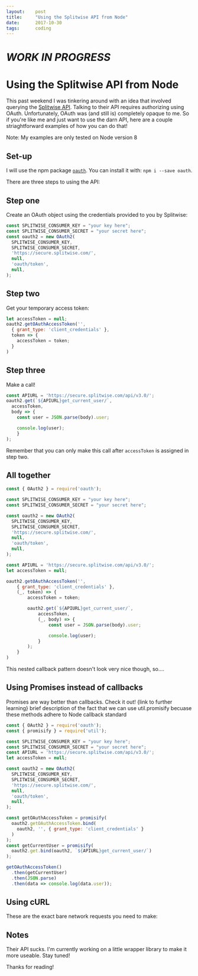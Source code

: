 ```yaml
---
layout:    post
title:     "Using the Splitwise API from Node"
date:      2017-10-30
tags:      coding
---
```


# *WORK IN PROGRESS*

# Using the Splitwise API from Node

This past weekend I was tinkering around with an idea that involved querying the [Splitwise API](http://dev.splitwise.com/). Talking to their API requires authorizing using OAuth. Unfortunately, OAuth was (and still is) completely opaque to me. So if you're like me and just want to use the darn API, here are a couple striaghtforward examples of how you can do that!

Note: My examples are only tested on Node version 8

## Set-up

I will use the npm package [`oauth`](https://www.npmjs.com/package/oauth). You can install it with: `npm i --save oauth`.

There are three steps to using the API:

## Step one

Create an OAuth object using the credentials provided to you by Splitwise:

```javascript
const SPLITWISE_CONSUMER_KEY = "your key here";
const SPLITWISE_CONSUMER_SECRET = "your secret here";
const oauth2 = new OAuth2(
  SPLITWISE_CONSUMER_KEY,
  SPLITWISE_CONSUMER_SECRET,
  'https://secure.splitwise.com/',
  null,
  'oauth/token',
  null,
);
```

## Step two

Get your temporary access token:

```javascript
let accessToken = null;
oauth2.getOAuthAccessToken('',
  { grant_type: 'client_credentials' },
  token => {
    accessToken = token;
  }
)
```

## Step three

Make a call!

```javascript
const APIURL = 'https://secure.splitwise.com/api/v3.0/';
oauth2.get(`${APIURL}get_current_user/`,
  accessToken,
  body => {
    const user = JSON.parse(body).user;

    console.log(user);
    }
);
```

Remember that you can only make this call after `accessToken` is assigned in step two.

## All together

```javascript
const { OAuth2 } = require('oauth');

const SPLITWISE_CONSUMER_KEY = "your key here";
const SPLITWISE_CONSUMER_SECRET = "your secret here";

const oauth2 = new OAuth2(
  SPLITWISE_CONSUMER_KEY,
  SPLITWISE_CONSUMER_SECRET,
  'https://secure.splitwise.com/',
  null,
  'oauth/token',
  null,
);

const APIURL = 'https://secure.splitwise.com/api/v3.0/';
let accessToken = null;

oauth2.getOAuthAccessToken('',
    { grant_type: 'client_credentials' },
    (_, token) => {
        accessToken = token;

        oauth2.get(`${APIURL}get_current_user/`,
            accessToken,
            (_, body) => {
                const user = JSON.parse(body).user;

                console.log(user);
            }
        );
    }
)
```

This nested callback pattern doesn't look very nice though, so....

## Using Promises instead of callbacks

Promises are way better than callbacks. Check it out!
{link to further learning}
brief description of the fact that we can use util.promisify becuase these methods adhere to Node callback standard

```javascript
const { OAuth2 } = require('oauth');
const { promisify } = require('util');

const SPLITWISE_CONSUMER_KEY = "your key here";
const SPLITWISE_CONSUMER_SECRET = "your secret here";
const APIURL = 'https://secure.splitwise.com/api/v3.0/';
let accessToken = null;

const oauth2 = new OAuth2(
  SPLITWISE_CONSUMER_KEY,
  SPLITWISE_CONSUMER_SECRET,
  'https://secure.splitwise.com/',
  null,
  'oauth/token',
  null,
);

const getOAuthAccessToken = promisify(
  oauth2.getOAuthAccessToken.bind(
    oauth2, '', { grant_type: 'client_credentials' }
  )
);
const getCurrentUser = promisify(
  oauth2.get.bind(oauth2, `${APIURL}get_current_user/`)
);

getOAuthAccessToken()
  .then(getCurrentUser)
  .then(JSON.parse)
  .then(data => console.log(data.user));
```

## Using cURL

These are the exact bare network requests you need to make:

## Notes

Their API sucks. I'm currently working on a little wrapper library to make it more useable. Stay tuned!

Thanks for reading!
